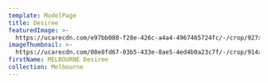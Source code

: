 ```yaml
---
template: ModelPage
title: Desiree
featuredImage: >-
  https://ucarecdn.com/e97bb080-f28e-426c-a4a4-4967465724fc/-/crop/927x576/92,137/-/preview/
imageThumbnail: >-
  https://ucarecdn.com/08e8fd67-03b5-433e-8ae5-4ed4b0a23c7f/-/crop/914x1154/94,137/-/preview/
firstName: MELBOURNE Desiree
collection: Melbourne
---
```


